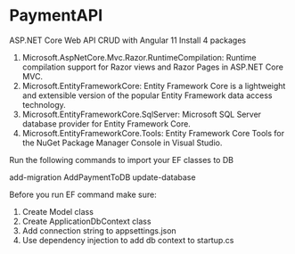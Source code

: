 # PaymentAPI
ASP.NET Core Web API CRUD with Angular 11
Install 4 packages 
1. Microsoft.AspNetCore.Mvc.Razor.RuntimeCompilation: Runtime compilation support for Razor views and Razor Pages in ASP.NET Core MVC.
2. Microsoft.EntityFrameworkCore: Entity Framework Core is a lightweight and extensible version of the popular Entity Framework data access technology.
3. Microsoft.EntityFrameworkCore.SqlServer: Microsoft SQL Server database provider for Entity Framework Core.
4. Microsoft.EntityFrameworkCore.Tools: Entity Framework Core Tools for the NuGet Package Manager Console in Visual Studio.

Run the following commands to import your EF classes to DB

add-migration AddPaymentToDB
update-database

Before you run EF command make sure:
1. Create Model class
2. Create ApplicationDbContext class
3. Add connection string to appsettings.json
4. Use dependency injection to add db context to startup.cs
